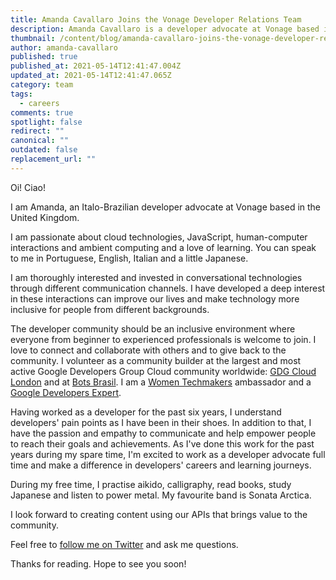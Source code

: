```yaml
---
title: Amanda Cavallaro Joins the Vonage Developer Relations Team
description: Amanda Cavallaro is a developer advocate at Vonage based in London, UK.
thumbnail: /content/blog/amanda-cavallaro-joins-the-vonage-developer-relations-team/amanda-avatar-picture.jpeg
author: amanda-cavallaro
published: true
published_at: 2021-05-14T12:41:47.004Z
updated_at: 2021-05-14T12:41:47.065Z
category: team
tags:
  - careers
comments: true
spotlight: false
redirect: ""
canonical: ""
outdated: false
replacement_url: ""
---
```

Oi! Ciao! 

I am Amanda, an Italo-Brazilian developer advocate at Vonage based in the United Kingdom. 

I am passionate about cloud technologies, JavaScript, human-computer interactions and ambient computing and a love of learning. You can speak to me in Portuguese, English, Italian and a little Japanese.

I am thoroughly interested and invested in conversational technologies through different communication channels. I have developed a deep interest in these interactions can improve our lives and make technology more inclusive for people from different backgrounds.

The developer community should be an inclusive environment where everyone from beginner to experienced professionals is welcome to join. I love to connect and collaborate with others and to give back to the community. I volunteer as a community builder at the largest and most active Google Developers Group Cloud community worldwide: [GDG Cloud London](https://www.meetup.com/gdgcloud/) and at [Bots Brasil](https://medium.com/botsbrasil). I am a [Women Techmakers](https://www.womentechmakers.com/) ambassador and a [Google Developers Expert](https://developers.google.com/community/experts).

Having worked as a developer for the past six years, I understand developers' pain points as I have been in their shoes. In addition to that, I have the passion and empathy to communicate and help empower people to reach their goals and achievements. As I've done this work for the past years during my spare time, I'm excited to work as a developer advocate full time and make a difference in developers' careers and learning journeys. 

During my free time, I practise aikido, calligraphy, read books, study Japanese and listen to power metal. My favourite band is Sonata Arctica. 

I look forward to creating content using our APIs that brings value to the community. 

Feel free to [follow me on Twitter](https://twitter.com/amdcavallaro) and ask me questions.

Thanks for reading. Hope to see you soon!